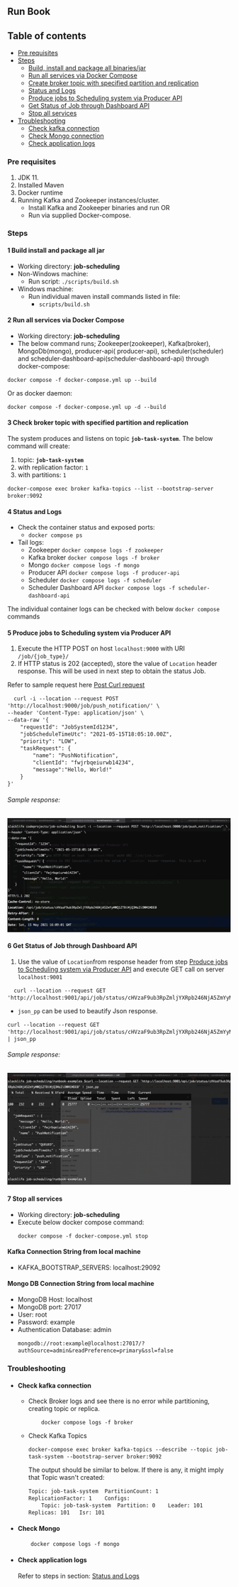 ## Run Book

## Table of contents

* [Pre requisites](#pre-requisites)
* [Steps](#steps)
    * [Build, install and package all binaries/jar](#1-build-install-and-package-all-jar)
    * [Run all services via Docker Compose](#2-run-all-services-via-docker-compose)
    * [Create broker topic with specified partition and replication](#3-check-broker-topic-with-specified-partition-and-replication)
    * [Status and Logs](#4-status-and-logs)
    * [Produce jobs to Scheduling system via Producer API](#5-produce-jobs-to-scheduling-system-via-producer-api)
    * [Get Status of Job through Dashboard API](#6-get-status-of-job-through-dashboard-api)
    * [Stop all services](#7-stop-all-services)
* [Troubleshooting](#troubleshooting)
    * [Check kafka connection](#check-kafka-connection)
    * [Check Mongo connection](#check-mongo-connection)
    * [Check application logs](#check-application-logs)

### Pre requisites

1. JDK 11.
2. Installed Maven
3. Docker runtime
4. Running Kafka and Zookeeper instances/cluster.
    * Install Kafka and Zookeeper binaries and run OR
    * Run via supplied Docker-compose.

### Steps

#### 1 Build install and package all jar

* Working directory: **job-scheduling**
* Non-Windows machine:
    * Run script: `./scripts/build.sh`
* Windows machine:
    * Run individual maven install commands listed in file:
        * `scripts/build.sh`

#### 2 Run all services via Docker Compose

* Working directory: **job-scheduling**
* The below command runs; Zookeeper(zookeeper), Kafka(broker), MongoDb(mongo), producer-api(
  producer-api), scheduler(scheduler) and scheduler-dashboard-api(scheduler-dashboard-api) through
  docker-compose:

```shell
docker compose -f docker-compose.yml up --build
```

Or as docker daemon:

```shell
docker compose -f docker-compose.yml up -d --build
```

#### 3 Check broker topic with specified partition and replication

The system produces and listens on topic **`job-task-system`**. The below command will create:

1. topic: **`job-task-system`**
2. with replication factor: `1`
3. with partitions: `1`

```shell
docker-compose exec broker kafka-topics --list --bootstrap-server broker:9092
```
#### 4 Status and Logs

* Check the container status and exposed ports:
    * `docker compose ps`
* Tail logs:
    * Zookeeper
      `docker compose logs -f zookeeper`
    * Kafka broker
      `docker compose logs -f broker`
    * Mongo
      `docker compose logs -f mongo`
    * Producer API
      `docker compose logs -f producer-api`
    * Scheduler
      `docker compose logs -f scheduler`
    * Scheduler Dashboard API
      `docker compose logs -f scheduler-dashboard-api`

The individual container logs can be checked with below `docker compose` commands

#### 5 Produce jobs to Scheduling system via Producer API

1. Execute the HTTP POST on host `localhost:9000` with URI `/job/{job_type}/`
2. If HTTP status is 202 (accepted), store the value of `Location` header response. This will be
   used in next step to obtain the status Job.

Refer to sample request here [Post Curl request](runbook-examples/Post-Curl-request.txt)

```shell
  curl -i --location --request POST 'http://localhost:9000/job/push_notification/' \
--header 'Content-Type: application/json' \
--data-raw '{
    "requestId": "JobSystemId1234",
    "jobScheduleTimeUtc": "2021-05-15T18:05:10.00Z",
    "priority": "LOW",
    "taskRequest": {
        "name": "PushNotification",
        "clientId": "fwjrbqeiurwb14234",
        "message":"Hello, World!"
    }
}'
  ```

###### Sample response:

<p align="center">
  <img src="runbook-examples/Post-Job-Curl-request.png">
  <br/>
</p>

#### 6 Get Status of Job through Dashboard API

1. Use the value of `Location`from response header from
   step [Produce jobs to Scheduling system via Producer API](#4-produce-jobs-to-scheduling-system-via-producer-api)
   and execute GET call on server `localhost:9001`

```shell
  curl --location --request GET 'http://localhost:9001/api/job/status/cHVzaF9ub3RpZmljYXRpb246NjA5ZmYyMWQ1ZTBiMjQ3MzZiOWM1MDE0'
  ```

* `json_pp` can be used to beautify Json response.

```shell
curl --location --request GET 'http://localhost:9001/api/job/status/cHVzaF9ub3RpZmljYXRpb246NjA5ZmYyMWQ1ZTBiMjQ3MzZiOWM1MDE0' | json_pp
```

###### Sample response:

<p align="center">
  <img src="runbook-examples/GET-curl-request.png">
  <br/>
</p>

#### 7 Stop all services

* Working directory: **job-scheduling**
* Execute below docker compose command:
  ```shell
  docker compose -f docker-compose.yml stop
  ```

#### Kafka Connection String from local machine

* KAFKA_BOOTSTRAP_SERVERS: localhost:29092

#### Mongo DB Connection String from local machine

* MongoDB Host: localhost
* MongoDB port: 27017
* User: root
* Password: example
* Authentication Database: admin
  ```shell
  mongodb://root:example@localhost:27017/?authSource=admin&readPreference=primary&ssl=false
   ```
  
### Troubleshooting

* #### Check kafka connection
  * Check Broker logs and see there is no error while partitioning, creating topic or replica.
    ```shell
        docker compose logs -f broker
    ```
  * Check Kafka Topics
    ```shell
    docker-compose exec broker kafka-topics --describe --topic job-task-system --bootstrap-server broker:9092
    ```
    The output should be similar to below. If there is any, it might imply that Topic wasn't created:
    ```shell
    Topic: job-task-system  PartitionCount: 1       ReplicationFactor: 1    Configs: 
        Topic: job-task-system  Partition: 0    Leader: 101     Replicas: 101   Isr: 101
    ```
* #### Check Mongo
    ```shell
        docker compose logs -f mongo
    ```
* #### Check application logs
    Refer to steps in section: [Status and Logs](#4-status-and-logs)